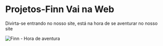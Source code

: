 <h1>Projetos-Finn Vai na Web</h1>

<p>Divirta-se entrando no nosso site, está na hora de se aventurar no nosso site</p>

<img src="https://i.pinimg.com/originals/f1/dc/8a/f1dc8ac4c4d4f29d05009ae7f52eeef3.png" alt="Finn - Hora de aventura">
